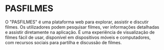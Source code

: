 # PASFILMES

O "PASFILMES" é uma plataforma web para explorar, assistir e discutir filmes. Os utilizadores podem pesquisar filmes, ver informações detalhadas e assistir diretamente na aplicação. É uma experiência de visualização de filmes fácil de usar, disponível em dispositivos móveis e computadores, com recursos sociais para partilha e discussão de filmes.
